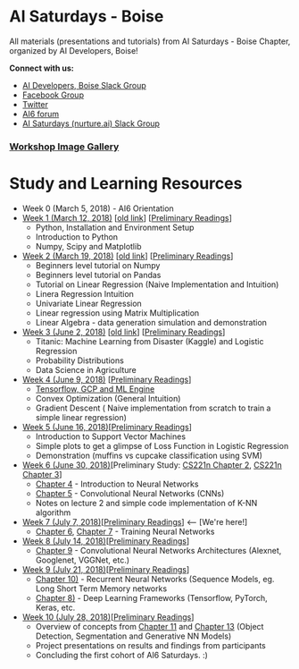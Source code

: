 # AI Saturdays - Boise 

All materials (presentations and tutorials) from AI Saturdays - Boise Chapter, organized by AI Developers, Boise!

**Connect with us:**

- [AI Developers, Boise Slack Group](https://ai-developers-boise.slack.com)
- [Facebook Group](https://www.facebook.com/groups/aidevelopersboise/)
- [Twitter](https://twitter.com/aidevboise)
- [AI6 forum](https://ai6forums.nurture.ai/t/ai-saturdays-ai6-boise/668)
- [AI Saturdays (nurture.ai) Slack Group](https://aisaturdays.slack.com/)

<h3><a href="https://github.com/aidevelopersboise/workshop-image-gallery/tree/master/imgs" target="_blank">Workshop Image Gallery</a></h3>


# Study and Learning Resources

- Week 0 (March 5, 2018) - AI6 Orientation
- [Week 1 (March 12, 2018)](week1) [[old link](https://github.com/aidevelopersboise/aidevelopersboise-ai6-week1)] [[Preliminary Readings](https://docs.google.com/document/d/1jMcvpPM5a2NV-fWrqwHgdjxeB2UUSkDdvpWSUhGhI7s/edit?usp=sharing)]
    - Python, Installation and Environment Setup
    - Introduction to Python
    - Numpy, Scipy and Matplotlib
- [Week 2 (March 19, 2018)](week2) [[old link](https://github.com/aidevelopersboise/aidevelopersboise-ai6-week2)] [[Preliminary Readings](https://docs.google.com/document/d/1NGqP-lUvJThN86YPhLsyQLdLgkK6TPZbQ-XcbPTueX0/edit?usp=sharing)]
    - Beginners level tutorial on Numpy
    - Beginners level tutorial on Pandas
    - Tutorial on Linear Regression (Naive Implementation and Intuition)
    - Linera Regression Intuition
    - Univariate Linear Regression
    - Linear regression using Matrix Multiplication
    - Linear Algebra - data generation simulation and demonstration
- [Week 3 (June 2, 2018)](week3) [[old link](https://github.com/aidevelopersboise/aidevelopersboise-ai6-week3)] [[Preliminary Readings](https://docs.google.com/document/d/1A0d83rkFJ5R2lXhjPs5FrtOCdRifXIuGKjrB9RZNSoU/edit?usp=sharing)]
    - Titanic: Machine Learning from Disaster (Kaggle) and Logistic Regression
    - Probability Distributions
    - Data Science in Agriculture
- [Week 4 (June 9, 2018)](week4) [[Preliminary Readings](https://docs.google.com/document/d/1b-saN1WX9LL4kQPQ9zxmUZHEPS7LTGlhG_SSlqNHySA/edit?usp=sharing)]
    - [Tensorflow, GCP and ML Engine](https://cloud.google.com/ml-engine/docs/tensorflow/getting-started-training-prediction) 
    - Convex Optimization (General Intuition)
    - Gradient Descent ( Naive implementation from scratch to train a simple linear regression)
- [Week 5 (June 16, 2018)](week5)[[Preliminary Readings](https://docs.google.com/document/d/1n_YR_-LKBMqXblYJsOKsl5ZDBNJPWdrVGw5pUib85Uo/edit?usp=sharing)]
    - Introduction to Support Vector Machines
    - Simple plots to get a glimpse of Loss Function in Logistic Regression
    - Demonstration (muffins vs cupcake classification using SVM)
- [Week 6 (June 30, 2018)](week6)[Preliminary Study: [CS221n Chapter 2](https://www.youtube.com/watch?v=OoUX-nOEjG0), [CS221n Chapter 3](https://www.youtube.com/watch?v=h7iBpEHGVNc&index=3&list=PL3FW7Lu3i5JvHM8ljYj-zLfQRF3EO8sYv)]
    - [Chapter 4](https://www.youtube.com/watch?v=d14TUNcbn1k&index=4&list=PL3FW7Lu3i5JvHM8ljYj-zLfQRF3EO8sYv) - Introduction to Neural Networks
    - [Chapter 5](https://www.youtube.com/watch?v=bNb2fEVKeEo&index=5&list=PL3FW7Lu3i5JvHM8ljYj-zLfQRF3EO8sYv) - Convolutional Neural Networks (CNNs)
    - Notes on lecture 2 and simple code implementation of K-NN algorithm 
- [Week 7 (July 7, 2018)](week7)[[Preliminary Readings](https://www.youtube.com/playlist?list=PL3FW7Lu3i5JvHM8ljYj-zLfQRF3EO8sYv)] <-- [We're here!]
    - [Chapter 6](https://www.youtube.com/watch?v=wEoyxE0GP2M&list=PL3FW7Lu3i5JvHM8ljYj-zLfQRF3EO8sYv&index=6), [Chapter 7](https://www.youtube.com/watch?v=_JB0AO7QxSA&index=7&list=PL3FW7Lu3i5JvHM8ljYj-zLfQRF3EO8sYv) - Training Neural Networks
- [Week 8 (July 14, 2018)](week8)[[Preliminary Readings](https://www.youtube.com/playlist?list=PL3FW7Lu3i5JvHM8ljYj-zLfQRF3EO8sYv)]
    - [Chapter 9](https://www.youtube.com/watch?v=DAOcjicFr1Y&list=PL3FW7Lu3i5JvHM8ljYj-zLfQRF3EO8sYv&index=9) - Convolutional Neural Networks Architectures (Alexnet, Googlenet, VGGNet, etc.)
- [Week 9 (July 21, 2018)](week9)[[Preliminary Readings](https://www.youtube.com/playlist?list=PL3FW7Lu3i5JvHM8ljYj-zLfQRF3EO8sYv)]
    - [Chapter 10)](https://www.youtube.com/watch?v=6niqTuYFZLQ&index=10&list=PL3FW7Lu3i5JvHM8ljYj-zLfQRF3EO8sYv) - Recurrent Neural Networks (Sequence Models, eg. Long Short Term Memory networks
    - [Chapter 8)](https://www.youtube.com/watch?v=6SlgtELqOWc&index=8&list=PL3FW7Lu3i5JvHM8ljYj-zLfQRF3EO8sYv) - Deep Learning Frameworks (Tensorflow, PyTorch, Keras, etc.
- [Week 10 (July 28, 2018)](week10)[[Preliminary Readings](https://www.youtube.com/playlist?list=PL3FW7Lu3i5JvHM8ljYj-zLfQRF3EO8sYv)]
    - Overview of concepts from [Chapter 11](https://www.youtube.com/watch?v=nDPWywWRIRo&index=11&list=PL3FW7Lu3i5JvHM8ljYj-zLfQRF3EO8sYv) and [Chapter 13](https://www.youtube.com/watch?v=5WoItGTWV54&index=13&list=PL3FW7Lu3i5JvHM8ljYj-zLfQRF3EO8sYv) (Object Detection, Segmentation and Generative NN Models)
    - Project presentations on results and findings from participants
    - Concluding the first cohort of AI6 Saturdays. :)